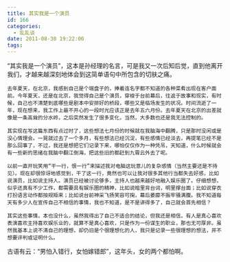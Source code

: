 ```yaml
---
title: 其实我是一个演员
id: 166
categories:
  - 乱乱谈
date: 2011-08-30 19:22:00
tags:
---
```


“其实我是一个演员”，这本是孙经理的名言，可是我又一次后知后觉，直到他离开我们，才越来越深刻地体会到这简单语句中所包含的切肤之痛。

    去年夏天，在北京，我感到自己是个端盘子的，捧着连名字都不知道的各种菜肴出现在客户面前。今年夏天，还是在北京，我觉得自己是个演员，穿梭于台前幕后，往返于故事和现实，有时候，自己也不清楚到底哪些是剧本中安排好的桥段，哪些又是临场发生的状况。时间流逝了一年，现在想来，我工作上最不开心的一段时光应该正是去年五六月份。去年夏天在北京的出差就像是一条高耸的分水岭，之后突然发生了很多变化，当然，大多数也还是我无法控制的。

    其实现在写这篇东西有点过时了，这些想法七月份的时候就在我脑海中翻腾，只是那时没闲或是没心情理会。一晃就过去了一个多月，有些想法已经沉淀，有些感情已经淡去，再提笔已经不是那么回事了，不过，我还是想把它们记录下来，哪怕仅仅作为一种凭吊，天知道，什么时候就会有一些新的思绪在我脑中翻江倒海，把这些旧的都赶到九霄云外去了呢。

    以前一直开玩笑用“干一行，恨一行”来描述我对电脑这玩意儿的复杂感情（当然主要还是不待见）。现在却很惊讶地感觉到，干了这一行，竟然也可以让我对很多其他行当都失去好感，比如说演员，比如说主持人。演员已经被讨论够多，主持人也越来越好地融入娱乐圈了。仔细想想，似乎还真有不少工作，都需要具有娱乐圈的精神，比如说暗里背台词，明里撑台面；比如说穿衣打扮语言动作都按规矩来；比如说台前神采飞扬笑容可掬，幕后萎靡不振牢骚满腹。我不知道每天有多少人在宣传自己不相信的事情，我也不知道，是不是讲得多了，自己就会首先相信？

    其实这些事情，本也没什么，虽然我得出了自己不适合的结论，但我还是相信，有人是真心喜欢表演喜欢主持喜欢娱乐业的，就算不是真心喜欢，只是作为一份谋生的职业，那也无可厚非。虽然我基本上说不清自己的理想，却仍旧是个很理想化的人，我只是记录一些很理想的想法，并不想要评判或证明什么。

 古语有云：“男怕入错行，女怕嫁错郎”，这年头，女的两个都怕啊。
